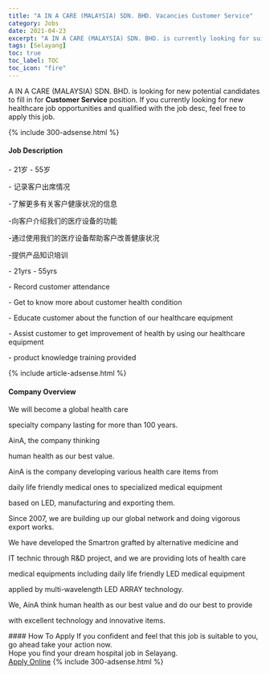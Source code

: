 ```yaml
---
title: "A IN A CARE (MALAYSIA) SDN. BHD. Vacancies Customer Service" 
category: Jobs 
date: 2021-04-23 
excerpt: "A IN A CARE (MALAYSIA) SDN. BHD. is currently looking for suitable person to fill in the Customer Service which positioned at Selayang" 
tags: [Selayang] 
toc: true 
toc_label: TOC 
toc_icon: "fire" 
--- 
```


<p>A IN A CARE (MALAYSIA) SDN. BHD. is looking for new potential candidates to fill in for <b>Customer Service</b> position. If you currently looking for new healthcare job opportunities and qualified with the job desc, feel free to apply this job.
</p>{% include 300-adsense.html %} 
<div><div><h4>Job Description</h4></div><div><div><span><div><p>- 21&#23681; - 55&#23681;</p><p>- &#35760;&#24405;&#23458;&#25143;&#20986;&#24109;&#24773;&#20917;</p><p>-&#20102;&#35299;&#26356;&#22810;&#26377;&#20851;&#23458;&#25143;&#20581;&#24247;&#29366;&#20917;&#30340;&#20449;&#24687;</p><p>-&#21521;&#23458;&#25143;&#20171;&#32461;&#25105;&#20204;&#30340;&#21307;&#30103;&#35774;&#22791;&#30340;&#21151;&#33021;</p><p>-&#36890;&#36807;&#20351;&#29992;&#25105;&#20204;&#30340;&#21307;&#30103;&#35774;&#22791;&#24110;&#21161;&#23458;&#25143;&#25913;&#21892;&#20581;&#24247;&#29366;&#20917;</p><p>-&#25552;&#20379;&#20135;&#21697;&#30693;&#35782;&#22521;&#35757;</p><p>- 21yrs - 55yrs</p><p>- Record customer attendance&#160;</p><p>- Get to know more about customer health condition</p><p>- Educate customer about the function of our healthcare equipment</p><p>- Assist customer to get improvement of health by using our healthcare equipment</p><p>- product knowledge training provided</p></div></span></div></div></div> 
{% include article-adsense.html %} 
<div><div><h4>Company Overview</h4></div><div><div><span><div><p>We will become a global health care</p><p>specialty company lasting for more than 100 years.</p><p>AinA, the company thinking</p><p>human health&#160;as our best value.</p><p>AinA is the company developing various health care items from</p><p>daily life friendly medical ones to specialized medical equipment</p><p>based on LED, manufacturing and exporting them.</p><p>Since 2007, we are building up our global network and doing vigorous export works.</p><p>We have developed the Smartron grafted by alternative medicine and</p><p>IT technic through R&amp;D project, and we are providing lots of health care</p><p>medical equipments including daily life friendly LED medical equipment</p><p>applied by multi-wavelength LED ARRAY technology.</p><p>We, AinA think human health as our best value and do our best to provide</p><p>with excellent technology and innovative items.</p></div></span></div></div></div> 
#### How To Apply 
If you confident and feel that this job is suitable to you, go ahead take your action now. <br/> 
Hope you find your dream hospital job in Selayang. <br/> 
<a href="https://www.jobstreet.com.my/en/job/customer-service-4546419?jobId=jobstreet-my-job-4546419" class="btn btn--warning" target="_blank" rel="nofollow noopenner">Apply Online</a> 
{% include 300-adsense.html %} 